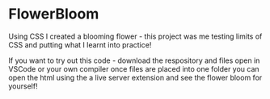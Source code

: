 # FlowerBloom
Using CSS I created a blooming flower - this project was me testing limits of CSS and putting what I learnt into practice!


If you want to try out this code - download the respository and files open in VSCode or your own compiler once files are placed into one folder you can open the html using
the a live server extension and see the flower bloom for yourself!
